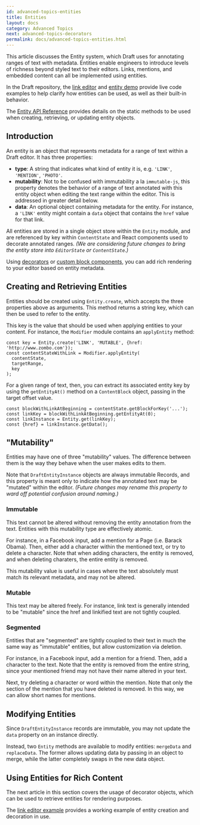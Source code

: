 ```yaml
---
id: advanced-topics-entities
title: Entities
layout: docs
category: Advanced Topics
next: advanced-topics-decorators
permalink: docs/advanced-topics-entities.html
---
```


This article discusses the Entity system, which Draft uses for annotating
ranges of text with metadata. Entities enable engineers to introduce levels of
richness beyond styled text to their editors. Links, mentions, and embedded
content can all be implemented using entities.

In the Draft repository, the
[link editor](https://github.com/facebook/draft-js/tree/master/examples/link)
and
[entity demo](https://github.com/facebook/draft-js/tree/master/examples/entity)
provide live code examples to help clarify how entities can be used, as well
as their built-in behavior.

The [Entity API Reference](/draf-js/docs/api-reference-entity.html) provides
details on the static methods to be used when creating, retrieving, or updating
entity objects.

## Introduction

An entity is an object that represents metadata for a range of text within a
Draft editor. It has three properties:

- **type**: A string that indicates what kind of entity it is, e.g. `'LINK'`,
`'MENTION'`, `'PHOTO'`.
- **mutability**: Not to be confused with immutability a la `immutable-js`, this
property denotes the behavior of a range of text annotated with this entity
object when editing the text range within the editor. This is addressed in
greater detail below.
- **data**: An optional object containing metadata for the entity. For instance,
a `'LINK'` entity might contain a `data` object that contains the `href` value
for that link.

All entities are stored in a single object store within the `Entity` module,
and are referenced by key within `ContentState` and React components used to
decorate annotated ranges. _(We are considering future changes to bring
the entity store into `EditorState` or `ContentState`.)_

Using [decorators](/draft-js/docs/advanced-topics-decorators.html) or
[custom block components](docs/advanced-topics-block-components.html), you can
add rich rendering to your editor based on entity metadata.

## Creating and Retrieving Entities

Entities should be created using `Entity.create`, which accepts the three
properties above as arguments. This method returns a string key, which can then
be used to refer to the entity.

This key is the value that should be used when applying entities to your
content. For instance, the `Modifier` module contains an `applyEntity` method:

```
const key = Entity.create('LINK', 'MUTABLE', {href: 'http://www.zombo.com'});
const contentStateWithLink = Modifier.applyEntity(
  contentState,
  targetRange,
  key
);
```

For a given range of text, then, you can extract its associated entity key by using
the `getEntityAt()` method on a `ContentBlock` object, passing in the target
offset value.

```
const blockWithLinkAtBeginning = contentState.getBlockForKey('...');
const linkKey = blockWithLinkAtBeginning.getEntityAt(0);
const linkInstance = Entity.get(linkKey);
const {href} = linkInstance.getData();
```

## "Mutability"

Entities may have one of three "mutability" values. The difference between them
is the way they behave when the user makes edits to them.

Note that `DraftEntityInstance` objects are always immutable Records, and this
property is meant only to indicate how the annotated text may be "mutated" within
the editor. _(Future changes may rename this property to ward off potential
confusion around naming.)_

### Immutable

This text cannot be altered without removing the entity annotation
from the text. Entities with this mutability type are effectively atomic.

For instance, in a Facebook input, add a mention for a Page (i.e. Barack Obama).
Then, either add a character within the mentioned text, or try to delete a character.
Note that when adding characters, the entity is removed, and when deleting charaters,
the entire entity is removed.

This mutability value is useful in cases where the text absolutely must match
its relevant metadata, and may not be altered.

### Mutable

This text may be altered freely. For instance, link text is
generally intended to be "mutable" since the href and linkified text are not
tightly coupled.

### Segmented

Entities that are "segmented" are tightly coupled to their text in much the
same way as "immutable" entities, but allow customization via deletion.

For instance, in a Facebook input, add a mention for a friend. Then, add a
character to the text. Note that the entity is removed from the entire string,
since your mentioned friend may not have their name altered in your text.

Next, try deleting a character or word within the mention. Note that only the
section of the mention that you have deleted is removed. In this way, we can
allow short names for mentions.

## Modifying Entities

Since `DraftEntityInstance` records are immutable, you may not update the `data`
property on an instance directly.

Instead, two `Entity` methods are available to modify entities: `mergeData` and
`replaceData`. The former allows updating data by passing in an object to merge,
while the latter completely swaps in the new data object.

## Using Entities for Rich Content

The next article in this section covers the usage of decorator objects, which
can be used to retrieve entities for rendering purposes.

The [link editor example](https://github.com/facebook/draft-js/tree/master/examples/link)
provides a working example of entity creation and decoration in use.
